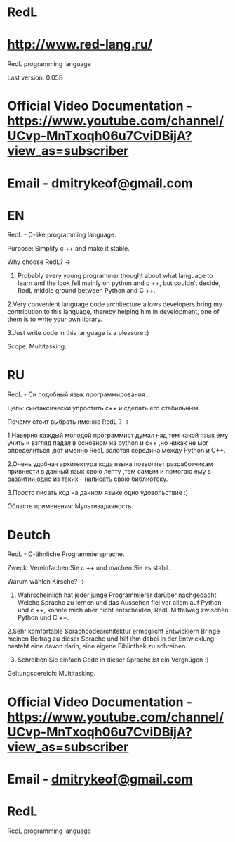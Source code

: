 # RedL
# http://www.red-lang.ru/
RedL programming language 

Last version: 0.05B


# Official Video Documentation - https://www.youtube.com/channel/UCvp-MnTxoqh06u7CviDBijA?view_as=subscriber 

# Email - dmitrykeof@gmail.com


# EN
RedL - C-like programming language.

Purpose: Simplify c ++ and make it stable.

Why choose RedL? ->

1. Probably every young programmer thought about
what language to learn and the look fell mainly on python and
c ++, but couldn’t decide, RedL
middle ground between Python and C ++.

2.Very convenient language code architecture allows developers
bring my contribution to this language, thereby helping him
in development, one of them is to write your own library.

3.Just write code in this language is a pleasure :)


Scope: Multitasking.




# RU
RedL - Си подобный язык программирования .

Цель: синтаксически упростить c++ и сделать его стабильным.

Почему стоит выбрать именно RedL ? ->

1.Наверно каждый молодой программист думал над тем
какой язык ему учить и взгляд падал в основном на python и
c++ ,но никак не мог определиться ,вот именно RedL
золотая середина между Python и C++.

2.Очень удобная архитектура кода языка позволяет разработчикам
привнести в данный язык свою лепту ,тем самым и помогаю ему
в развитии,одно из таких - написать свою библиотеку.

3.Просто писать код на данном языке одно удовольствие :)


Область применения: Мультизадачность.



# Deutch

RedL - C-ähnliche Programmiersprache.

Zweck: Vereinfachen Sie c ++ und machen Sie es stabil.

Warum wählen Kirsche? ->

1. Wahrscheinlich hat jeder junge Programmierer darüber nachgedacht
Welche Sprache zu lernen und das Aussehen fiel vor allem auf Python und
c ++, konnte mich aber nicht entscheiden, RedL
Mittelweg zwischen Python und C ++.

2.Sehr komfortable Sprachcodearchitektur ermöglicht Entwicklern
Bringe meinen Beitrag zu dieser Sprache und hilf ihm dabei
In der Entwicklung besteht eine davon darin, eine eigene Bibliothek zu schreiben.

3. Schreiben Sie einfach Code in dieser Sprache ist ein Vergnügen :)


Geltungsbereich: Multitasking.





# Official Video Documentation - https://www.youtube.com/channel/UCvp-MnTxoqh06u7CviDBijA?view_as=subscriber 

# Email - dmitrykeof@gmail.com



# RedL
RedL programming language 

